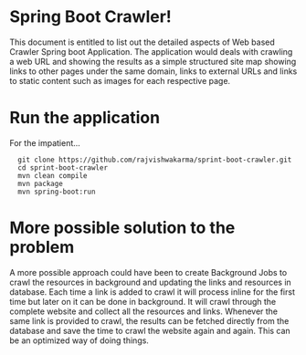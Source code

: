 # Spring Boot Crawler!

This document is entitled to list out the detailed aspects of Web based Crawler Spring boot Application. The application would deals with crawling a web URL and showing the results as a simple structured site map showing links to other pages under the same domain, links to external URLs and links to static content such as images for each respective page.


# Run the application

For the impatient...

```mermaid
  git clone https://github.com/rajvishwakarma/sprint-boot-crawler.git
  cd sprint-boot-crawler
  mvn clean compile 
  mvn package
  mvn spring-boot:run
```

# More possible solution to the problem

A more possible approach could have been to create Background Jobs to crawl the resources in background and updating the links and resources in database. Each time a link is added to crawl it will process inline for the first time but later on it can be done in background. It will crawl through the complete website and collect all the resources and links. Whenever the same link is provided to crawl, the results can be fetched directly from the database and save the time to crawl the website again and again. This can be an optimized way of doing things.    
